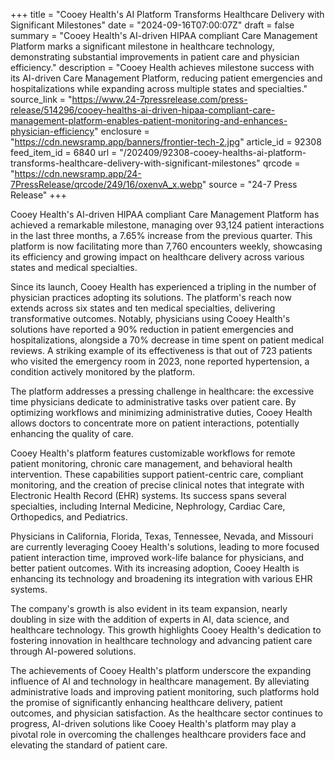 +++
title = "Cooey Health's AI Platform Transforms Healthcare Delivery with Significant Milestones"
date = "2024-09-16T07:00:07Z"
draft = false
summary = "Cooey Health's AI-driven HIPAA compliant Care Management Platform marks a significant milestone in healthcare technology, demonstrating substantial improvements in patient care and physician efficiency."
description = "Cooey Health achieves milestone success with its AI-driven Care Management Platform, reducing patient emergencies and hospitalizations while expanding across multiple states and specialties."
source_link = "https://www.24-7pressrelease.com/press-release/514296/cooey-healths-ai-driven-hipaa-compliant-care-management-platform-enables-patient-monitoring-and-enhances-physician-efficiency"
enclosure = "https://cdn.newsramp.app/banners/frontier-tech-2.jpg"
article_id = 92308
feed_item_id = 6840
url = "/202409/92308-cooey-healths-ai-platform-transforms-healthcare-delivery-with-significant-milestones"
qrcode = "https://cdn.newsramp.app/24-7PressRelease/qrcode/249/16/oxenvA_x.webp"
source = "24-7 Press Release"
+++

<p>Cooey Health's AI-driven HIPAA compliant Care Management Platform has achieved a remarkable milestone, managing over 93,124 patient interactions in the last three months, a 7.65% increase from the previous quarter. This platform is now facilitating more than 7,760 encounters weekly, showcasing its efficiency and growing impact on healthcare delivery across various states and medical specialties.</p><p>Since its launch, Cooey Health has experienced a tripling in the number of physician practices adopting its solutions. The platform's reach now extends across six states and ten medical specialties, delivering transformative outcomes. Notably, physicians using Cooey Health's solutions have reported a 90% reduction in patient emergencies and hospitalizations, alongside a 70% decrease in time spent on patient medical reviews. A striking example of its effectiveness is that out of 723 patients who visited the emergency room in 2023, none reported hypertension, a condition actively monitored by the platform.</p><p>The platform addresses a pressing challenge in healthcare: the excessive time physicians dedicate to administrative tasks over patient care. By optimizing workflows and minimizing administrative duties, Cooey Health allows doctors to concentrate more on patient interactions, potentially enhancing the quality of care.</p><p>Cooey Health's platform features customizable workflows for remote patient monitoring, chronic care management, and behavioral health intervention. These capabilities support patient-centric care, compliant monitoring, and the creation of precise clinical notes that integrate with Electronic Health Record (EHR) systems. Its success spans several specialties, including Internal Medicine, Nephrology, Cardiac Care, Orthopedics, and Pediatrics.</p><p>Physicians in California, Florida, Texas, Tennessee, Nevada, and Missouri are currently leveraging Cooey Health's solutions, leading to more focused patient interaction time, improved work-life balance for physicians, and better patient outcomes. With its increasing adoption, Cooey Health is enhancing its technology and broadening its integration with various EHR systems.</p><p>The company's growth is also evident in its team expansion, nearly doubling in size with the addition of experts in AI, data science, and healthcare technology. This growth highlights Cooey Health's dedication to fostering innovation in healthcare technology and advancing patient care through AI-powered solutions.</p><p>The achievements of Cooey Health's platform underscore the expanding influence of AI and technology in healthcare management. By alleviating administrative loads and improving patient monitoring, such platforms hold the promise of significantly enhancing healthcare delivery, patient outcomes, and physician satisfaction. As the healthcare sector continues to progress, AI-driven solutions like Cooey Health's platform may play a pivotal role in overcoming the challenges healthcare providers face and elevating the standard of patient care.</p>